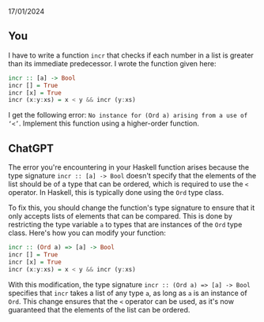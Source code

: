 17/01/2024
## You

I have to write a function `incr` that checks if each number in a list is greater than its immediate predecessor. I wrote the function given here:
```haskell
incr :: [a] -> Bool
incr [] = True
incr [x] = True
incr (x:y:xs) = x < y && incr (y:xs)
```
I get the following error: `No instance for (Ord a) arising from a use of ‘<’`.
Implement this function using a higher-order function.


## ChatGPT

The error you're encountering in your Haskell function arises because the type signature `incr :: [a] -> Bool` doesn't specify that the elements of the list should be of a type that can be ordered, which is required to use the `<` operator. In Haskell, this is typically done using the `Ord` type class.

To fix this, you should change the function's type signature to ensure that it only accepts lists of elements that can be compared. This is done by restricting the type variable `a` to types that are instances of the `Ord` type class. Here's how you can modify your function:

```haskell
incr :: (Ord a) => [a] -> Bool
incr [] = True
incr [x] = True
incr (x:y:xs) = x < y && incr (y:xs)
```

With this modification, the type signature `incr :: (Ord a) => [a] -> Bool` specifies that `incr` takes a list of any type `a`, as long as `a` is an instance of `Ord`. This change ensures that the `<` operator can be used, as it's now guaranteed that the elements of the list can be ordered.